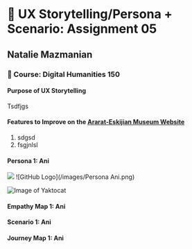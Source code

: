 # :bust_in_silhouette: UX Storytelling/Persona + Scenario: Assignment 05
## Natalie Mazmanian 
### :book: Course: Digital Humanities 150 

#### Purpose of UX Storytelling

Tsdfjgs

#### Features to Improve on the [Ararat-Eskijian Museum Website](https://www.ararat-eskijian-museum.com/)

1. sdgsd
2. fsgjnlsl

#### Persona 1: Ani
<img src="Persona Ani.png">
![GitHub Logo](/images/Persona Ani.png)

![Image of Yaktocat](https://octodex.github.com/images/yaktocat.png)

#### Empathy Map 1: Ani

#### Scenario 1: Ani
#### Journey Map 1: Ani
